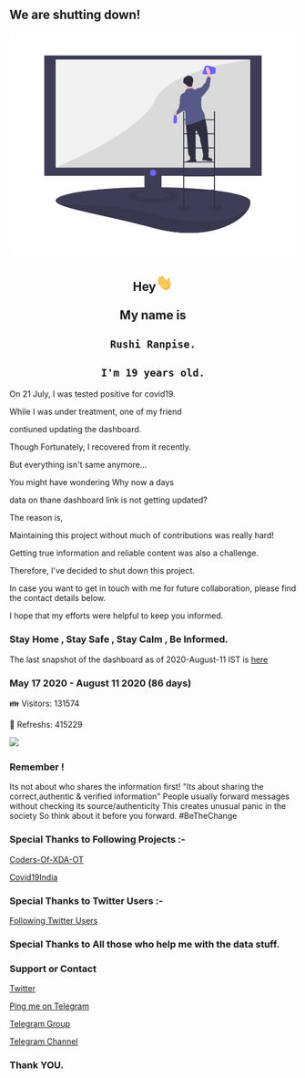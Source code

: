 ## We are shutting down!

<div align="center">
<img src="https://github.com/covid19-thane/covid19-thane.github.io/blob/master/undraw_clean_up_ucm0.png?raw=true">
<h2>Hey<img src="https://raw.githubusercontent.com/rushiranpise/rushiranpise/master/gifs/Hi.gif" width="30px"><br><br>My name is <br><br><code>Rushi Ranpise.</code><br><br><code>I'm 19 years old.</code></h2>
</div>  

On 21 July, I was tested positive for covid19.

While I was under treatment, one of my friend 

contiuned updating the dashboard.

Though Fortunately, I recovered from it recently.

But everything isn't same anymore...

You might have wondering Why now a days 

data on thane dashboard link is not getting updated?

The reason is,

Maintaining this project without much of contributions was really hard!

Getting true information and reliable content was also a challenge.

Therefore, I've decided to shut down this project.

In case you want to get in touch with me for future collaboration, please find the contact details below.

I hope that my efforts were helpful to keep you informed.

### Stay Home , Stay Safe , Stay Calm , Be Informed.

The last snapshot of the dashboard as of 2020-August-11 IST is [here](https://covid19-thane.github.io/snapshot)

### May 17 2020 - August 11 2020 (86 days)

👪 Visitors: 131574

👀 Refreshs: 415229

<img src="https://gpvc.arturio.dev/covid19-thane">

### Remember !
Its not about who shares the information first!
"Its about sharing the correct,authentic & verified information"
People usually forward messages without checking its source/authenticity
This creates unusual panic in the society
So think about it before you forward. 
#BeTheChange

### Special Thanks to Following Projects :-

[Coders-Of-XDA-OT](https://github.com/Coders-Of-XDA-OT/coronaSafety/)

[Covid19India](https://github.com/covid19india/covid19india-react/)

### Special Thanks to Twitter Users :-

[Following Twitter Users](https://twitter.com/Covid19Thane/following)

### Special Thanks to All those who help me with the data stuff.

### Support or Contact

[Twitter](https://twitter.com/covid19thane)

[Ping me on Telegram](https://t.me/rushiranpise)

[Telegram Group](https://t.me/covid19thane)

[Telegram Channel](https://t.me/covid19thanepdates)

### Thank YOU.
